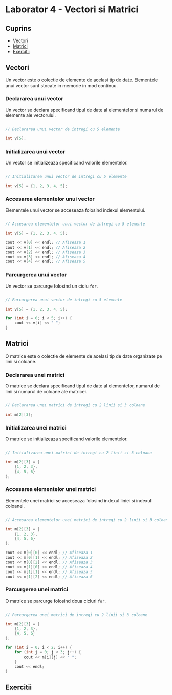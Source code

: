 # Laborator 4 - Vectori si Matrici

## Cuprins

- [Vectori](#vectori)
- [Matrici](#matrici)
- [Exercitii](#exercitii)

## Vectori

Un vector este o colectie de elemente de acelasi tip de date. Elementele unui vector sunt stocate in memorie in mod
continuu.

### Declararea unui vector

Un vector se declara specificand tipul de date al elementelor si numarul de elemente ale vectorului.

```cpp

// Declararea unui vector de intregi cu 5 elemente

int v[5];

```

### Initializarea unui vector

Un vector se initializeaza specificand valorile elementelor.

```cpp

// Initializarea unui vector de intregi cu 5 elemente

int v[5] = {1, 2, 3, 4, 5};

```

### Accesarea elementelor unui vector

Elementele unui vector se acceseaza folosind indexul elementului.

```cpp

// Accesarea elementelor unui vector de intregi cu 5 elemente

int v[5] = {1, 2, 3, 4, 5};

cout << v[0] << endl; // Afiseaza 1
cout << v[1] << endl; // Afiseaza 2
cout << v[2] << endl; // Afiseaza 3
cout << v[3] << endl; // Afiseaza 4
cout << v[4] << endl; // Afiseaza 5

```

### Parcurgerea unui vector

Un vector se parcurge folosind un ciclu `for`.

```cpp

// Parcurgerea unui vector de intregi cu 5 elemente

int v[5] = {1, 2, 3, 4, 5};

for (int i = 0; i < 5; i++) {
    cout << v[i] << " ";
}

```

## Matrici

O matrice este o colectie de elemente de acelasi tip de date organizate pe linii si coloane.

### Declararea unei matrici

O matrice se declara specificand tipul de date al elementelor, numarul de linii si numarul de coloane ale matricei.

```cpp

// Declararea unei matrici de intregi cu 2 linii si 3 coloane

int m[2][3];

```

### Initializarea unei matrici

O matrice se initializeaza specificand valorile elementelor.

```cpp

// Initializarea unei matrici de intregi cu 2 linii si 3 coloane

int m[2][3] = {
    {1, 2, 3},
    {4, 5, 6}
};

```

### Accesarea elementelor unei matrici

Elementele unei matrici se acceseaza folosind indexul liniei si indexul coloanei.

```cpp

// Accesarea elementelor unei matrici de intregi cu 2 linii si 3 coloane

int m[2][3] = {
    {1, 2, 3},
    {4, 5, 6}
};

cout << m[0][0] << endl; // Afiseaza 1
cout << m[0][1] << endl; // Afiseaza 2
cout << m[0][2] << endl; // Afiseaza 3
cout << m[1][0] << endl; // Afiseaza 4
cout << m[1][1] << endl; // Afiseaza 5
cout << m[1][2] << endl; // Afiseaza 6

```

### Parcurgerea unei matrici

O matrice se parcurge folosind doua cicluri `for`.

```cpp

// Parcurgerea unei matrici de intregi cu 2 linii si 3 coloane

int m[2][3] = {
    {1, 2, 3},
    {4, 5, 6}
};

for (int i = 0; i < 2; i++) {
    for (int j = 0; j < 3; j++) {
        cout << m[i][j] << " ";
    }
    cout << endl;
}

```

## Exercitii